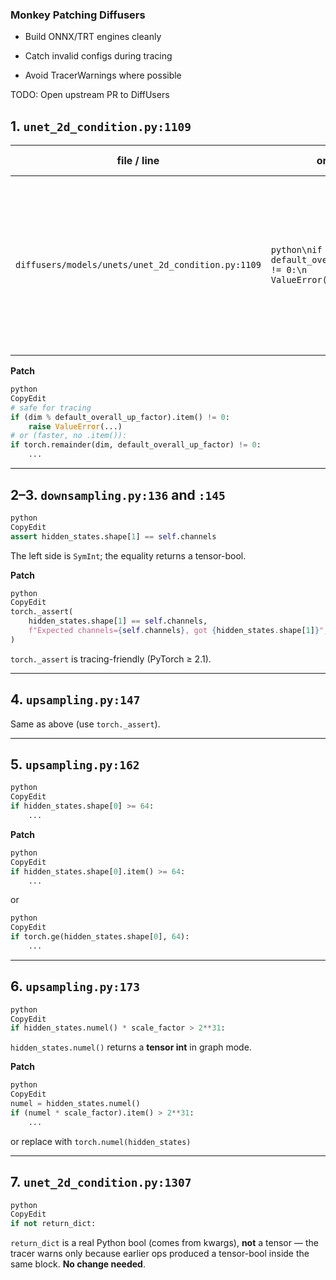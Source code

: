 ### Monkey Patching Diffusers

* Build ONNX/TRT engines cleanly

* Catch invalid configs during tracing

* Avoid TracerWarnings where possible

TODO: Open upstream PR to DiffUsers

## 1. `unet_2d_condition.py:1109`

| file / line | original | why it warns |
| --- | --- | --- |
| `diffusers/models/unets/unet_2d_condition.py:1109` | `python\nif dim % default_overall_up_factor != 0:\n    raise ValueError(...)\n` | `dim` is a **dynamic SymInt** during tracing; `%` produces a SymInt → comparing with `!=` returns a **tensor-derived bool**. |

**Patch**

```python
python
CopyEdit
# safe for tracing
if (dim % default_overall_up_factor).item() != 0:
    raise ValueError(...)
# or (faster, no .item()):
if torch.remainder(dim, default_overall_up_factor) != 0:
    ...

```

---

## 2–3. `downsampling.py:136` and `:145`

```python
python
CopyEdit
assert hidden_states.shape[1] == self.channels

```

The left side is `SymInt`; the equality returns a tensor-bool.

**Patch**

```python
python
CopyEdit
torch._assert(
    hidden_states.shape[1] == self.channels,
    f"Expected channels={self.channels}, got {hidden_states.shape[1]}",
)

```

`torch._assert` is tracing-friendly (PyTorch ≥ 2.1).

---

## 4. `upsampling.py:147`

Same as above (use `torch._assert`).

---

## 5. `upsampling.py:162`

```python
python
CopyEdit
if hidden_states.shape[0] >= 64:
    ...

```

**Patch**

```python
python
CopyEdit
if hidden_states.shape[0].item() >= 64:
    ...

```

or

```python
python
CopyEdit
if torch.ge(hidden_states.shape[0], 64):
    ...

```

---

## 6. `upsampling.py:173`

```python
python
CopyEdit
if hidden_states.numel() * scale_factor > 2**31:

```

`hidden_states.numel()` returns a **tensor int** in graph mode.

**Patch**

```python
python
CopyEdit
numel = hidden_states.numel()
if (numel * scale_factor).item() > 2**31:
    ...

```

or replace with `torch.numel(hidden_states)`

---

## 7. `unet_2d_condition.py:1307`

```python
python
CopyEdit
if not return_dict:

```

`return_dict` is a real Python bool (comes from kwargs), **not** a tensor — the tracer warns only because earlier ops produced a tensor-bool inside the same block.  **No change needed**.